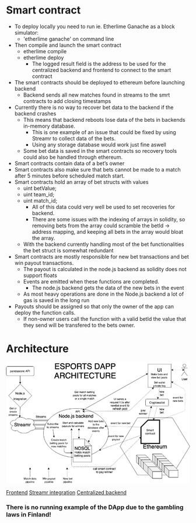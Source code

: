 # Smart contract
* To deploy locally you need to run ie. Etherlime Ganache as a block simulator:
    * 'etherlime ganache' on command line
* Then compile and launch the smart contract
    * etherlime compile
    * etherlime deploy
        * The logged result field is the address to be used for the centralized backend and frontend to connect to the smart contract
* The smart contracts should be deployed to ethereum before launching backend
    * Backend sends all new matches found in streams to the smrt contracts to add closing timestamps
* Currently there is no way to recover bet data to the backend if the backend crashes
    * This means that backend reboots lose data of the bets in backends in-memory database.
        * This is one example of an issue that could be fixed by using Streamr to collect data of the bets.
        * Using any storage database would work just fine aswell
    * Some bet data is saved in the smart contracts so recovery tools could also be handled through ethereum.
* Smart contracts contain data of a bet’s owner
* Smart contracts also make sure that bets cannot be made to a match after 5 minutes before scheduled match start.
* Smart contracts hold an array of bet structs with values
    * uint betValue;
    * uint team_id;
    * uint match_id;
        * All of this data could very well be used to set recoveries for backend.
        * There are some issues with the indexing of arrays in solidity, so removing bets from the array could scramble the betId -> address mapping, and keeping all bets in the array would bloat the array.
    * With the backend currently handling most of the bet functionalities the bet struct is somewhat redundant
* Smart contracts are mostly responsible for new bet transactions and bet win payout transactions.
    * The payout is calculated in the node.js backend as solidity does not support floats
    * Events are emitted when these functions are completed.
        * The node.js backend gets the data of the new bets in the event
    * As most heavy operations are done in the Node.js backend a lot of gas is saved in the long run
* Payouts should be assigned so that only the owner of the app can deploy the function calls.
    * If non-owner users call the function with a valid betId the value that they send will be transfered to the bets owner.

# Architecture

![DApp architecture](./docs/esports_smartcontract.png)

[Frontend]()
[Streamr integration]()
[Centralized backend]()

### There is no running example of the DApp due to the gambling laws in Finland!